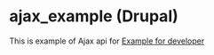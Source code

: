 # ajax_example (Drupal)
This is example of Ajax api for <a href='https://www.drupal.org/project/examples'>Example for developer</a> 
